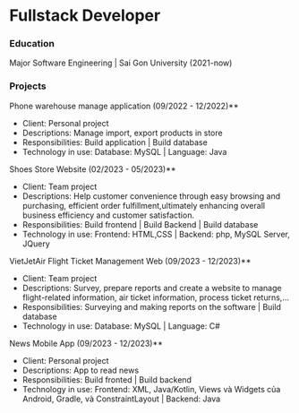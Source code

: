 # Fullstack Developer

### Education
Major Software Engineering | Sai Gon University (2021-now)

### Projects
Phone warehouse manage application (09/2022 - 12/2022)**
- Client: Personal project
- Descriptions: Manage import, export products in store
- Responsibilities: Build application | Build database
- Technology in use:  Database: MySQL |  Language: Java

Shoes Store Website (02/2023 - 05/2023)**
- Client: Team project
- Descriptions: Help customer convenience through easy browsing and purchasing, efficient order fulfillment,ultimately enhancing overall business efficiency and customer satisfaction.
- Responsibilities: Build frontend | Build Backend | Build database
- Technology in use: Frontend: HTML,CSS | Backend: php, MySQL Server, JQuery

VietJetAir Flight Ticket Management Web (09/2023 - 12/2023)**
- Client: Team project
- Descriptions: Survey, prepare reports and create a website to manage flight-related information, air ticket information, process ticket returns,...
- Responsibilities:  Surveying and making reports on the software | Build database
- Technology in use:  Database: MySQL |  Language: C#

News Mobile App (09/2023 - 12/2023)**
- Client: Personal project
- Descriptions: App to read news
- Responsibilities: Build fronted | Build backend
- Technology in use: Frontend: XML, Java/Kotlin, Views và Widgets của Android, Gradle, và ConstraintLayout | Backend: Java
